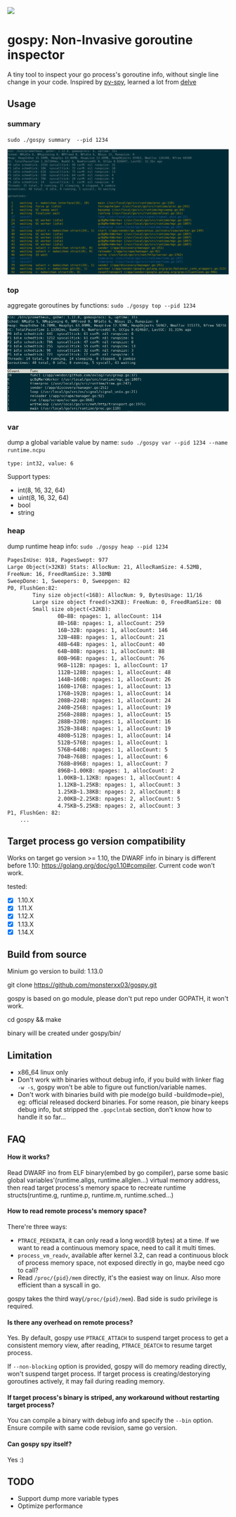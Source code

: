 ![](https://github.com/monsterxx03/gospy/workflows/Go/badge.svg)

# gospy: Non-Invasive goroutine inspector

A tiny tool to inspect your go process's goroutine info, without single line change in your code. Inspired by [py-spy](https://github.com/benfred/py-spy),
learned a lot from [delve](https://github.com/go-delve/delve)


## Usage

### summary

`sudo ./gospy summary  --pid 1234`

![summary](images/summary.png)



###  top

 aggregate goroutines by functions: `sudo ./gospy top --pid 1234`


![top](images/top.png)

### var

dump a global variable value by name: `sudo ./gospy var --pid 1234 --name runtime.ncpu`

    type: int32, value: 6
    
 Support types:
 
- int(8, 16, 32, 64)
- uint(8, 16, 32, 64)
- bool
- string

### heap

dump runtime heap info: `sudo ./gospy heap --pid 1234`

    
    PagesInUse: 918, PagesSwept: 977
    Large Object(>32KB) Stats: AllocNum: 21, AllocRamSize: 4.52MB, FreeNum: 16, FreedRamSize: 3.38MB
    SweepDone: 1, Sweepers: 0, Sweepgen: 82
    P0, FlushGen:82:
            Tiny size object(<16B): AllocNum: 9, BytesUsage: 11/16
            Large size object freed(>32KB): FreeNum: 0, FreedRamSize: 0B
            Small size object(<32KB):
                    0B~8B: npages: 1, allocCount: 114
                    8B~16B: npages: 1, allocCount: 259
                    16B~32B: npages: 1, allocCount: 146
                    32B~48B: npages: 1, allocCount: 21
                    48B~64B: npages: 1, allocCount: 40
                    64B~80B: npages: 1, allocCount: 88
                    80B~96B: npages: 1, allocCount: 76
                    96B~112B: npages: 1, allocCount: 17
                    112B~128B: npages: 1, allocCount: 48
                    144B~160B: npages: 1, allocCount: 26
                    160B~176B: npages: 1, allocCount: 13
                    176B~192B: npages: 1, allocCount: 14
                    208B~224B: npages: 1, allocCount: 24
                    240B~256B: npages: 1, allocCount: 19
                    256B~288B: npages: 1, allocCount: 15
                    288B~320B: npages: 1, allocCount: 16
                    352B~384B: npages: 1, allocCount: 19
                    480B~512B: npages: 1, allocCount: 14
                    512B~576B: npages: 1, allocCount: 1
                    576B~640B: npages: 1, allocCount: 5
                    704B~768B: npages: 1, allocCount: 6
                    768B~896B: npages: 1, allocCount: 7
                    896B~1.00KB: npages: 1, allocCount: 2
                    1.00KB~1.12KB: npages: 1, allocCount: 4
                    1.12KB~1.25KB: npages: 1, allocCount: 3
                    1.25KB~1.38KB: npages: 2, allocCount: 8
                    2.00KB~2.25KB: npages: 2, allocCount: 5
                    4.75KB~5.25KB: npages: 2, allocCount: 3
    P1, FlushGen: 82:
        ...

## Target process go version compatibility

Works on target go version >= 1.10, the DWARF info in binary is different before 1.10: https://golang.org/doc/go1.10#compiler.
Current code won't work.

tested:

- [x] 1.10.X
- [x] 1.11.X
- [x] 1.12.X 
- [x] 1.13.X
- [x] 1.14.X

## Build from source

Minium go version to build: 1.13.0

git clone https://github.com/monsterxx03/gospy.git

gospy is based on go module, please don't put repo under GOPATH, it won't work.

cd gospy && make

binary will be created under gospy/bin/

## Limitation

- x86_64 linux only
- Don't work with binaries without debug info, if you build with linker flag `-w -s`, gospy won't be able to figure out function/variable names. 
- Don't work with binaries build with pie mode(go build -buildmode=pie), eg: official released dockerd binaries. For some reason, pie binary keeps debug info, but stripped
 the `.gopclntab` section, don't know how to handle it so far...

## FAQ

#### How it works?

Read DWARF ino from ELF binary(embed by go compiler), parse some basic global variables'(runtime.allgs, runtime.allglen...) virtual memory address, then read target process's memory space to recreate runtime structs(runtime.g, runtime.p, runtime.m, runtime.sched...)

#### How to read remote process's memory space?

There're three ways:

- `PTRACE_PEEKDATA`, it can only read a long word(8 bytes) at a time. If we want to read a continuous memory space, need to call it multi times.
- `process_vm_readv`, available after kernel 3.2, can read a continuous block of process memory space, not exposed directly in go, maybe need cgo to call?
- Read `/proc/{pid}/mem` directly, it's the easiest way on linux. Also more efficient than a syscall in go. 

gospy takes the third way(`/proc/{pid}/mem`). Bad side is sudo privilege is required.


#### Is there any overhead on remote process?

Yes. By default, gospy use `PTRACE_ATTACH` to suspend target process to get a consistent memory view, after reading, `PTRACE_DEATCH` to resume target process.

If `--non-blocking` option is provided, gospy will do memory reading directly, won't suspend target process. If target process is creating/destorying goroutines actively, it may fail during reading memory.

#### If target process's binary is striped, any workaround without restarting target process?

You can compile a binary with debug info and specify the `--bin` option. Ensure compile with same code revision, same go version.

#### Can gospy spy itself?

Yes :)

## TODO

- Support dump more variable types
- Optimize performance
